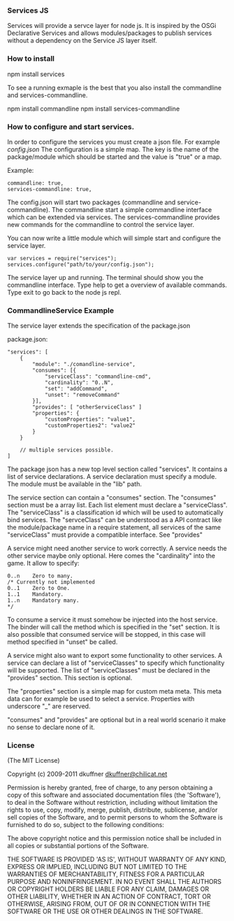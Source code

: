 ### Services JS

Services will provide a servce layer for node js. It is inspired by the OSGi Declarative Services and allows modules/packages to publish services without a dependency on the Service JS layer itself. 

### How to install 

npm install services

To see a running exmaple is the best that you also install the commandline and services-commandline.

npm install commandline
npm install services-commandline


### How to configure and start services.

In order to configure the services you must create a json file. For example _config.json_
The configuration is a simple map. The key is the name of the package/module which should be started and the value is "true" or a map. 

Example:
	
	commandline: true,
	services-commandline: true,

The config.json will start two packages (commandline and service-commandline). The commandline start a simple commandline interface which can be extended via services. 
The services-commandline provides new commands for the commandline to control the service layer.

You can now write a little module which will simple start and configure the service layer.

	var services = require("services");
	services.configure("path/to/your/config.json");

The service layer up and running. The terminal should show you the commandline interface. Type help to get a overview of available commands. Type exit to go back to the node js repl.

### CommandlineService Example
The service layer extends the specification of the package.json

package.json:

	"services": [
		{ 
			"module": "./comandline-service",
			"consumes": [{
				"serviceClass": "commandline-cmd",
				"cardinality": "0..N",
				"set": "addCommand",
				"unset": "removeCommand"
			}],
			"provides": [ "otherServiceClass" ]	 
			"properties": {
				"customProperties": "value1", 
				"customProperties2": "value2"
			}
		}

		// multiple services possible.
	]


The package json has a new top level section called "services". It contains a list of service declarations. A service declaration must specify a module. The module must be available in the "lib" path. 

The service section can contain a "consumes" section. The "consumes" section must be a array list. Each list element must declare a "serviceClass". The "serviceClass" is a classification id which will be used to automatically bind services. The "servceClass" can be understood as a API contract like the module/package name in a require statement, all services of the same "serviceClass" must provide a compatible interface. See "provides"

A service might need another service to work correctly. A service needs the other service maybe only optional. Here comes the "cardinality" into the game. It allow to specify:

	0..n 	Zero to many.
	/* Currently not implemented
	0..1 	Zero to One.
	1..1	Mandatory.
	1..n 	Mandatory many.
	*/

To consume a service it must somehow be injected into the host service. The binder will call the method which is specified in the "set" section. It is also possible that consumed service will be stopped, in this case will method specified in "unset" be called. 

A service might also want to export some functionality to other services. A service can declare a list of "serviceClasses" to specify which functionality will be supported. The list of "serviceClasses" must be declared in the "provides" section. This section is optional.

The "properties" section is a simple map for custom meta meta. This meta data can for example be used to select a service. Properties with underscore "_" are reserved.

"consumes" and "provides" are optional but in a real world scenario it make no sense to declare none of it. 



### License

(The MIT License)

Copyright (c) 2009-2011 dkuffner <dkuffner@chilicat.net>

Permission is hereby granted, free of charge, to any person obtaining a copy of this software and associated documentation files (the 'Software'), to deal in the Software without restriction, including without limitation the rights to use, copy, modify, merge, publish, distribute, sublicense, and/or sell copies of the Software, and to permit persons to whom the Software is furnished to do so, subject to the following conditions:

The above copyright notice and this permission notice shall be included in all copies or substantial portions of the Software.

THE SOFTWARE IS PROVIDED 'AS IS', WITHOUT WARRANTY OF ANY KIND, EXPRESS OR IMPLIED, INCLUDING BUT NOT LIMITED TO THE WARRANTIES OF MERCHANTABILITY, FITNESS FOR A PARTICULAR PURPOSE AND NONINFRINGEMENT. IN NO EVENT SHALL THE AUTHORS OR COPYRIGHT HOLDERS BE LIABLE FOR ANY CLAIM, DAMAGES OR OTHER LIABILITY, WHETHER IN AN ACTION OF CONTRACT, TORT OR OTHERWISE, ARISING FROM, OUT OF OR IN CONNECTION WITH THE SOFTWARE OR THE USE OR OTHER DEALINGS IN THE SOFTWARE.